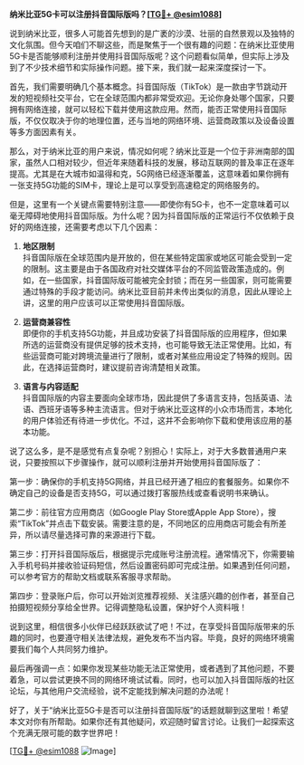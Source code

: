 **纳米比亚5G卡可以注册抖音国际版吗？[[TG💪+ @esim1088](https://t.me/s/esim1088)]**

说到纳米比亚，很多人可能首先想到的是广袤的沙漠、壮丽的自然景观以及独特的文化氛围。但今天咱们不聊这些，而是聚焦于一个很有趣的问题：在纳米比亚使用5G卡是否能够顺利注册并使用抖音国际版呢？这个问题看似简单，但实际上涉及到了不少技术细节和实际操作问题。接下来，我们就一起来深度探讨一下。

首先，我们需要明确几个基本概念。抖音国际版（TikTok）是一款由字节跳动开发的短视频社交平台，它在全球范围内都非常受欢迎。无论你身处哪个国家，只要拥有网络连接，就可以轻松下载并使用这款应用。然而，能否正常使用抖音国际版，不仅仅取决于你的地理位置，还与当地的网络环境、运营商政策以及设备设置等多方面因素有关。

那么，对于纳米比亚的用户来说，情况如何呢？纳米比亚是一个位于非洲南部的国家，虽然人口相对较少，但近年来随着科技的发展，移动互联网的普及率正在逐年提高。尤其是在大城市如温得和克，5G网络已经逐渐覆盖，这意味着如果你拥有一张支持5G功能的SIM卡，理论上是可以享受到高速稳定的网络服务的。

但是，这里有一个关键点需要特别注意——即使你有5G卡，也不一定意味着可以毫无障碍地使用抖音国际版。为什么呢？因为抖音国际版的正常运行不仅依赖于良好的网络连接，还需要考虑以下几个因素：

1. **地区限制**  
   抖音国际版在全球范围内是开放的，但在某些特定国家或地区可能会受到一定的限制。这主要是由于各国政府对社交媒体平台的不同监管政策造成的。例如，在一些国家，抖音国际版可能被完全封锁；而在另一些国家，则可能需要通过特殊的手段才能访问。纳米比亚目前并未传出类似的消息，因此从理论上讲，这里的用户应该可以正常使用抖音国际版。

2. **运营商兼容性**  
   即便你的手机支持5G功能，并且成功安装了抖音国际版的应用程序，但如果所选的运营商没有提供足够的技术支持，也可能导致无法正常使用。比如，有些运营商可能对跨境流量进行了限制，或者对某些应用设定了特殊的规则。因此，在选择运营商时，建议提前咨询清楚相关政策。

3. **语言与内容适配**  
   抖音国际版的内容主要面向全球市场，因此提供了多语言支持，包括英语、法语、西班牙语等多种主流语言。但对于纳米比亚这样的小众市场而言，本地化的用户体验还有待进一步优化。不过，这并不会影响你下载和使用该应用的基本功能。

说了这么多，是不是感觉有点复杂呢？别担心！实际上，对于大多数普通用户来说，只要按照以下步骤操作，就可以顺利注册并开始使用抖音国际版了：

第一步：确保你的手机支持5G网络，并且已经开通了相应的套餐服务。如果你不确定自己的设备是否支持5G，可以通过拨打客服热线或查看说明书来确认。

第二步：前往官方应用商店（如Google Play Store或Apple App Store），搜索“TikTok”并点击下载安装。需要注意的是，不同地区的应用商店可能会有所差异，所以请尽量选择可靠的来源进行下载。

第三步：打开抖音国际版后，根据提示完成账号注册流程。通常情况下，你需要输入手机号码并接收验证码短信，然后设置密码即可完成注册。如果遇到任何问题，可以参考官方的帮助文档或联系客服寻求帮助。

第四步：登录账户后，你可以开始浏览推荐视频、关注感兴趣的创作者，甚至自己拍摄短视频分享给全世界。记得调整隐私设置，保护好个人资料哦！

说到这里，相信很多小伙伴已经跃跃欲试了吧！不过，在享受抖音国际版带来的乐趣的同时，也要遵守相关法律法规，避免发布不当内容。毕竟，良好的网络环境需要我们每个人共同努力维护。

最后再强调一点：如果你发现某些功能无法正常使用，或者遇到了其他问题，不要着急，可以尝试更换不同的网络环境试试看。同时，也可以加入抖音国际版的社区论坛，与其他用户交流经验，说不定能找到解决问题的办法呢！

好了，关于“纳米比亚5G卡是否可以注册抖音国际版”的话题就聊到这里啦！希望本文对你有所帮助。如果你还有其他疑问，欢迎随时留言讨论。让我们一起探索这个充满无限可能的数字世界吧！

[[TG💪+ @esim1088](https://t.me/s/esim1088) ![Image](https://i.postimg.cc/4NQfJmqS/Snipaste-2025-05-13-00-14-12.png)]